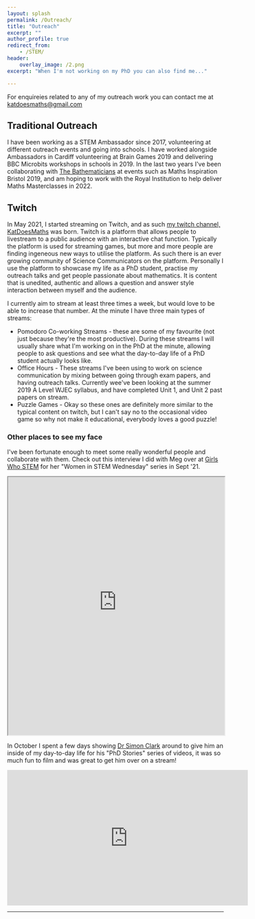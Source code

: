 ```yaml
---
layout: splash
permalink: /Outreach/
title: "Outreach"
excerpt: ""
author_profile: true
redirect_from: 
    - /STEM/
header: 
    overlay_image: /2.png
excerpt: "When I'm not working on my PhD you can also find me..."

---
```


For enquireies related to any of my outreach work you can contact me at katdoesmaths@gmail.com


## Traditional Outreach 

I have been working as a STEM Ambassador since 2017, volunteering at different outreach events and going into schools. I have worked alongside Ambassadors in Cardiff volunteering at Brain Games 2019 and delivering BBC Microbits workshops in schools in 2019.  In the last two years I've been collaborating with <a href="https://people.bath.ac.uk/cs640/Bathematicians.html">The Bathematicians</a> at events such as Maths Inspiration Bristol 2019, and am hoping to work with the Royal Institution to help deliver Maths Masterclasses in 2022. 


## Twitch 

<div>
<div id="twitch-embed" style="float: right"></div>

<!-- Load the Twitch embed script -->
<script src="https://embed.twitch.tv/embed/v1.js" ></script>

<!-- Create a Twitch.Embed object that will render within the "twitch-embed" element. -->
<script type="text/javascript">
    var embed = new Twitch.Embed("twitch-embed", {
    width: 720,
    height: 405,
    channel: "KatDoesMaths",
    layout: "video",
    autoplay: true,
    // Only needed if this page is going to be embedded on other websites
    parent: ["katdoesmaths.me","kap39.github.io", "katdoesmaths.me/Outreach", "kap39.github.io/Outreach"]
    });

    embed.addEventListener(Twitch.Embed.VIDEO_READY, () => {
    var player = embed.getPlayer();
    player.play();
    });
</script>

In May 2021, I started streaming on Twitch, and as such <a href="https://twitch.tv/KatDoesMaths">my twitch channel, KatDoesMaths</a> was born. Twitch is a platform that allows people to livestream to a public audience with an interactive chat function. Typically the platform is used for streaming games, but more and more people are finding ingeneous new ways to utilise the platform. As such there is an ever growing community of Science Communicators on the platform. Personally I use the platform to showcase my life as a PhD student, practise my outreach talks and get people passionate about mathematics. It is content that is unedited, authentic and allows a question and answer style interaction between myself and the audience. 

I currently aim to stream at least three times a week, but would love to be able to increase that number. At the minute I have three main types of streams: 
<ul>
    <li> Pomodoro Co-working Streams - these are some of my favourite (not just because they're the most productive). During these streams I will usually share what I'm working on in the PhD at the minute, allowing people to ask questions and see what the day-to-day life of a PhD student actually looks like. </li>
    <li> Office Hours - These streams I've been using to work on science communication by mixing between going through exam papers, and having outreach talks. Currently wee've been looking at the summer 2019 A Level WJEC syllabus, and have completed Unit 1, and Unit 2 past papers on stream. </li>
    <li> Puzzle Games - Okay so these ones are definitely more similar to the typical content on twitch, but I can't say no to the occasional video game so why not make it educational, everybody loves a good puzzle!</li>
</ul>

</div>

<h3> Other places to see my face </h3>

I've been fortunate enough to meet some really wonderful people and collaborate with them. Check out this interview I did with Meg over at <a href="https://girlswhostem.wordpress.com">Girls Who STEM</a> for her "Women in STEM Wednesday" series in  Sept '21.

<iframe src="https://girlswhostem.wordpress.com/2021/09/01/women-in-stem-wednesday-kat/" width="100%" height="600">
  <p>Your browser does not support iframes.</p>
</iframe>

In October I spent a few days showing <a href="https://simonpxfphys.com">Dr Simon Clark</a> around to give him an inside of my day-to-day life for his "PhD Stories" series of videos, it was so much fun to film and was great to get him over on a stream!

<iframe width="560" height="315" src="https://www.youtube.com/embed/2hgG4ieFuKw" title="YouTube video player" frameborder="0" allow="accelerometer; autoplay; clipboard-write; encrypted-media; gyroscope; picture-in-picture" allowfullscreen></iframe>


---